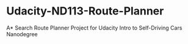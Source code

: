 # Udacity-ND113-Route-Planner
A* Search Route Planner Project for Udacity Intro to Self-Driving Cars Nanodegree
